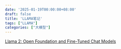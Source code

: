 ```yaml
---
date: '2025-01-19T00:00:00+08:00'
draft: false
title: 'LLAMA笔记'
tags: ["LLAMA"]
categories: ["大模型"]
---
```


[Llama 2: Open Foundation and Fine-Tuned Chat Models](https://xves6ft58q.feishu.cn/docx/O85RdPgdVoYBnqxjlijcgRk2nXg?from=from_copylink)
